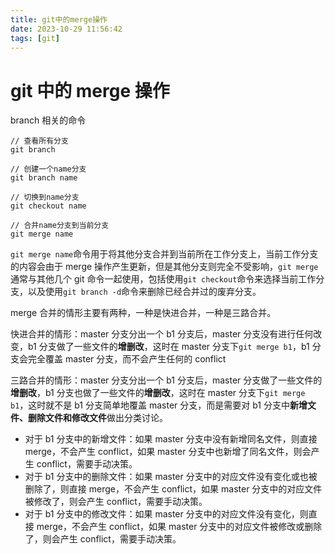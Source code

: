 ```yaml
---
title: git中的merge操作
date: 2023-10-29 11:56:42
tags: [git]
---
```


# git 中的 merge 操作

branch 相关的命令

```shell
// 查看所有分支
git branch

// 创建一个name分支
git branch name

// 切换到name分支
git checkout name

// 合并name分支到当前分支
git merge name
```

`git merge name`命令用于将其他分支合并到当前所在工作分支上，当前工作分支的内容会由于 merge 操作产生更新，但是其他分支则完全不受影响，`git merge`通常与其他几个 git 命令一起使用，包括使用`git checkout`命令来选择当前工作分支，以及使用`git branch -d`命令来删除已经合并过的废弃分支。

merge 合并的情形主要有两种，一种是快进合并，一种是三路合并。

快进合并的情形：master 分支分出一个 b1 分支后，master 分支没有进行任何改变，b1 分支做了一些文件的**增删改**，这时在 master 分支下`git merge b1`，b1 分支会完全覆盖 master 分支，而不会产生任何的 conflict

三路合并的情形：master 分支分出一个 b1 分支后，master 分支做了一些文件的**增删改**，b1 分支也做了一些文件的**增删改**，这时在 master 分支下`git merge b1`，这时就不是 b1 分支简单地覆盖 master 分支，而是需要对 b1 分支中**新增文件、删除文件和修改文件**做出分类讨论。

- 对于 b1 分支中的新增文件：如果 master 分支中没有新增同名文件，则直接 merge，不会产生 conflict，如果 master 分支中也新增了同名文件，则会产生 conflict，需要手动决策。
- 对于 b1 分支中的删除文件：如果 master 分支中的对应文件没有变化或也被删除了，则直接 merge，不会产生 conflict，如果 master 分支中的对应文件被修改了，则会产生 conflict，需要手动决策。
- 对于 b1 分支中的修改文件：如果 master 分支中的对应文件没有变化，则直接 merge，不会产生 conflict，如果 master 分支中的对应文件被修改或删除了，则会产生 conflict，需要手动决策。
